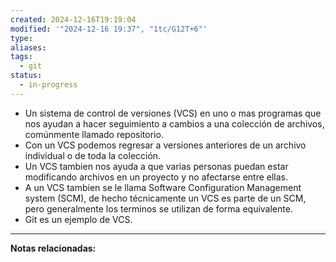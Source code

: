 ```yaml
---
created: 2024-12-16T19:19:04
modified: '"2024-12-16 19:37", "1tc/G12T+6"'
type: 
aliases: 
tags:
  - git
status:
  - in-progress
---
```

- Un sistema de control de versiones (VCS) en uno o mas programas que nos ayudan a hacer seguimiento a cambios a una colección de archivos, comúnmente llamado repositorio. 
- Con un VCS podemos regresar a versiones anteriores de un archivo individual o de toda la colección. 
- Un VCS tambien nos ayuda a que varias personas puedan estar modificando archivos en un proyecto y no afectarse entre ellas.
- A un VCS tambien se le llama Software Configuration Management system (SCM), de hecho técnicamente un VCS es parte de un SCM, pero generalmente los terminos se utilizan de forma equivalente. 
- Git es un ejemplo de VCS.

--- 
 **Notas relacionadas:**

